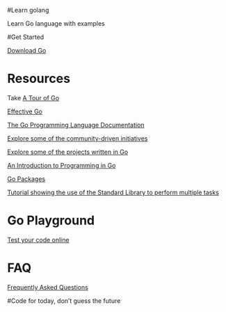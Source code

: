 #Learn golang

Learn Go language with examples 

#Get Started

[Download Go](www.golang.org/dl/)

# Resources

Take [A Tour of Go](http://tour.golang.org/welcome/1)

[Effective Go](www.golang.org/doc/effective_go.html)

[The Go Programming Language Documentation](www.golang.org/doc/)

[Explore some of the community-driven initiatives](www.github.com/golang/go/wiki/Learn)

[Explore some of the projects written in Go](www.github.com/golang/go/wiki/Projects)

[An Introduction to Programming in Go](www.golang-book.com)

[Go Packages](www.golang.org/pkg/)

[Tutorial showing the use of the Standard Library to perform multiple tasks](www.learnxinyminutes.com/docs/go/)

# Go Playground

[Test your code online](www.play.golang.org/)

# FAQ

[Frequently Asked Questions](www.golang.org/doc/faq)

#Code for today, don’t guess the future

